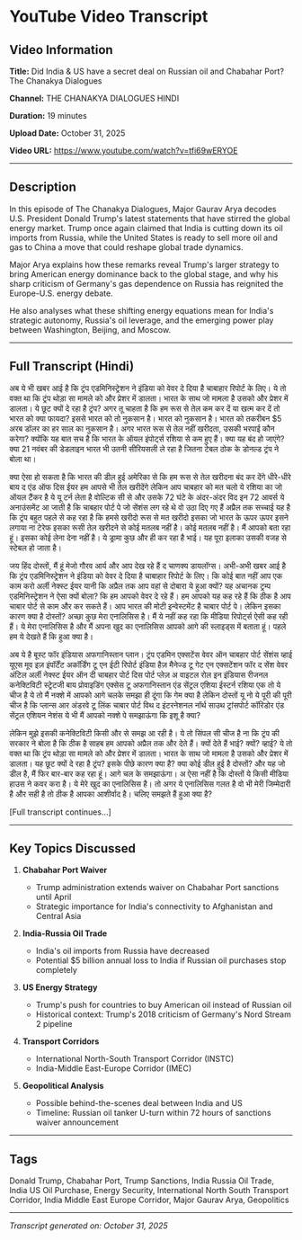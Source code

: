 # YouTube Video Transcript

## Video Information

**Title:** Did India & US have a secret deal on Russian oil and Chabahar Port? The Chanakya Dialogues

**Channel:** THE CHANAKYA DIALOGUES HINDI

**Duration:** 19 minutes

**Upload Date:** October 31, 2025

**Video URL:** https://www.youtube.com/watch?v=tfi69wERYOE

---

## Description

In this episode of The Chanakya Dialogues, Major Gaurav Arya decodes U.S. President Donald Trump's latest statements that have stirred the global energy market. Trump once again claimed that India is cutting down its oil imports from Russia, while the United States is ready to sell more oil and gas to China a move that could reshape global trade dynamics.

Major Arya explains how these remarks reveal Trump's larger strategy to bring American energy dominance back to the global stage, and why his sharp criticism of Germany's gas dependence on Russia has reignited the Europe-U.S. energy debate.

He also analyses what these shifting energy equations mean for India's strategic autonomy, Russia's oil leverage, and the emerging power play between Washington, Beijing, and Moscow.

---

## Full Transcript (Hindi)

अब ये भी खबर आई है कि ट्रंप एडमिनिस्ट्रेशन ने इंडिया को वेवर दे दिया है चाबाहार रिपोर्ट के लिए। ये तो वक्त था कि ट्रंप थोड़ा सा मामले को और प्रेशर में डालता। भारत के साथ जो मामला है उसको और प्रेशर में डालता। ये छूट क्यों दे रहा है ट्रंप? अगर तू चाहता है कि हम रूस से तेल कम कर दें या खत्म कर दें तो भारत को क्या फायदा? इससे भारत को तो नुकसान है। भारत को नुकसान है। भारत को तकरीबन $5 अरब डॉलर का हर साल का नुकसान है। अगर भारत रूस से तेल नहीं खरीदता, उसकी भरपाई कौन करेगा? क्योंकि यह बात सच है कि भारत के ऑयल इंपोर्ट्स रशिया से कम हुए हैं। क्या यह बंद हो जाएंगे? क्या 21 नवंबर की डेडलाइन भारत भी उतनी सीरियसली ले रहा है जितना टेबल ठोक के डोनल्ड ट्रंप ने बोला था।

क्या ऐसा हो सकता है कि भारत की डील हुई अमेरिका से कि हम रूस से तेल खरीदना बंद कर देंगे धीरे-धीरे बाय द एंड ऑफ दिस ईयर हम आपसे भी तेल खरीदेंगे लेकिन आप चाबहार को मत चलो ये रशिया का जो ऑयल टैंकर है ये यू टर्न लेता है वोल्टिक सी से और उसके 72 घंटे के अंदर-अंदर विद इन 72 आवर्स ये अनाउंसमेंट आ जाती है कि चाबहार पोर्ट पे जो सेंशंस लग रहे थे वो उठा दिए गए हैं अप्रैल तक सच्चाई यह है कि ट्रंप बहुत पहले से कह रहा है कि हमसे खरीदो रूस से मत खरीदो इसका जो भारत के ऊपर ऊपर इसने लगाया ना टेरेफ इसका रूसी तेल खरीदने से कोई मतलब नहीं है। कोई मतलब नहीं है। मैं आपको बता रहा हूं। इसका कोई लेना देना नहीं है। ये ड्रामा कुछ और ही कर रहा है भाई। यह पूरा इलाका उसकी वजह से स्टेबल हो जाता है।

जय हिंद दोस्तों, मैं हूं मेजो गौरव आर्य और आप देख रहे हैं द चाणक्य डायलॉग्स। अभी-अभी खबर आई है कि ट्रंप एडमिनिस्ट्रेशन ने इंडिया को वेवर दे दिया है चाबाहार रिपोर्ट के लिए। कि कोई बात नहीं आप एक काम करो अर्ली नेक्स्ट ईयर यानी कि अप्रैल तक आप वहां से दोबारा ये हुआ क्यों? यह अचानक ट्रम्प एडमिनिस्ट्रेशन ने ऐसा क्यों बोला? कि हम आपको वेवर दे रहे हैं। हम आपको यह कह रहे हैं कि ठीक है आप चाबार पोर्ट से काम और कर सकते हैं। आप भारत की मोटी इन्वेस्टमेंट है चाबार पोर्ट पे। लेकिन इसका कारण क्या है दोस्तों? अच्छा कुछ मेरा एनालिसिस है। मैं ये नहीं कह रहा कि मीडिया रिपोर्ट्स ऐसी कह रही हैं। ये मेरा एनालिसिस है और मैं अपना खुद का एनालिसिस आपको आगे की स्लाइड्स में बताता हूं। पहले हम ये देखते हैं कि हुआ क्या है।

अब ये है बूस्ट फॉर इंडियास अफगानिस्तान प्लान। ट्रंप एडमिन एक्सटेंस वेवर ऑन चाबहार पोर्ट सेंशंस व्हाई यूएस मूव इज़ इंपॉर्टेंट अकॉर्डिंग टू एन ईटी रिपोर्ट इंडिया हैज़ मैनेज्ड टू गेट एन एक्सटेंशन फॉर द सेंश वेवर अंटिल अर्ली नेक्स्ट ईयर ऑन दी चाबहार पोर्ट दिस पोर्ट प्लेज़ अ वाइटल रोल इन इंडियास रीजनल कनेक्टिविटी स्ट्रेटजी बाय प्रोवाइडिंग एक्सेस टू अफगानिस्तान एंड सेंट्रल एशिया ईस्टर्न रशिया एक तो ये चीज है ये तो मैं नक्शे में आपको आगे चलके समझा ही दूंगा कि गेम क्या है लेकिन दोस्तों यू नो ये पूरी की पूरी चीज है कि प्लान्स आर अंडरवे टू लिंक चाबार पोर्ट विथ द इंटरनेशनल नॉर्थ साउथ ट्रांसपोर्ट कॉरिडोर एंड सेंट्रल एशियन नेशंस ये भी मैं आपको नक्शे पे समझाऊंगा कि इशू है क्या?

लेकिन मुझे इसकी कनेक्टिविटी किसी और से समझ आ रही है। ये तो सिंपल सी चीज है ना कि ट्रंप की सरकार ने बोला है कि ठीक है साहब हम आपको अप्रैल तक और देते हैं। क्यों देते हैं भाई? क्यों? व्हाई? ये तो वक्त था कि ट्रंप थोड़ा सा मामले को और प्रेशर में डालता। भारत के साथ जो मामला है उसको और प्रेशर में डालता। यह छूट क्यों दे रहा है ट्रंप? इसके पीछे कारण क्या है? क्या कोई डील हुई है दोस्तों? और यह जो डील है, मैं फिर बार-बार कह रहा हूं। आगे चल के समझाऊंगा। अ ऐसा नहीं है कि दोस्तों ये किसी मीडिया हाउस ने कवर करा है। ये मेरे खुद का एनालिसिस है। तो अगर ये एनालिसिस गलत है वो भी मेरी जिम्मेदारी है और सही है तो ठीक है आपका आशीर्वाद है। चलिए समझते हैं हुआ क्या है?

[Full transcript continues...]

---

## Key Topics Discussed

1. **Chabahar Port Waiver**
   - Trump administration extends waiver on Chabahar Port sanctions until April
   - Strategic importance for India's connectivity to Afghanistan and Central Asia

2. **India-Russia Oil Trade**
   - India's oil imports from Russia have decreased
   - Potential $5 billion annual loss to India if Russian oil purchases stop completely

3. **US Energy Strategy**
   - Trump's push for countries to buy American oil instead of Russian oil
   - Historical context: Trump's 2018 criticism of Germany's Nord Stream 2 pipeline

4. **Transport Corridors**
   - International North-South Transport Corridor (INSTC)
   - India-Middle East-Europe Corridor (IMEC)

5. **Geopolitical Analysis**
   - Possible behind-the-scenes deal between India and US
   - Timeline: Russian oil tanker U-turn within 72 hours of sanctions waiver announcement

---

## Tags

Donald Trump, Chabahar Port, Trump Sanctions, India Russia Oil Trade, India US Oil Purchase, Energy Security, International North South Transport Corridor, India Middle East Europe Corridor, Major Gaurav Arya, Geopolitics

---

*Transcript generated on: October 31, 2025*
